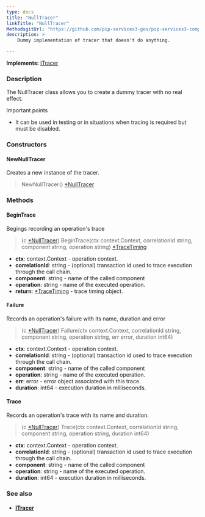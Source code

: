 ```yaml
---
type: docs
title: "NullTracer"
linkTitle: "NullTracer"
MethodsgitUrl: "https://github.com/pip-services3-gox/pip-services3-components-gox"
description: >
    Dummy implementation of tracer that doesn't do anything.

---
```


**Implements:** [ITracer](../itracer)

### Description

The NullTracer class allows you to create a dummy tracer with no real effect.

Important points

- It can be used in testing or in situations when tracing is required but must be disabled.

### Constructors

#### NewNullTracer
Creates a new instance of the tracer.

> NewNullTracer() [*NullTracer]()

### Methods

#### BeginTrace
Begings recording an operation's trace

> (c [*NullTracer]()) BeginTrace(ctx context.Context, correlationId string, component string, operation string) [*TraceTiming](../trace_timing)

- **ctx**: context.Context - operation context.
- **correlationId**: string - (optional) transaction id used to trace execution through the call chain.
- **component**: string - name of the called component
- **operation**: string - name of the executed operation.
- **return**: [*TraceTiming](../trace_timing) - trace timing object.


#### Failure
Records an operation's failure with its name, duration and error

> (c [*NullTracer]()) Failure(ctx context.Context, correlationId string, component string, operation string, err error, duration int64)

- **ctx**: context.Context - operation context.
- **correlationId**: string - (optional) transaction id used to trace execution through the call chain.
- **component**: string - name of the called component
- **operation**: string - name of the executed operation.
- **err**: error - error object associated with this trace.
- **duration**: int64 - execution duration in milliseconds.


#### Trace
Records an operation's trace with its name and duration.

> (c [*NullTracer]()) Trace(ctx context.Context, correlationId string, component string, operation string, duration int64)

- **ctx**: context.Context - operation context.
- **correlationId**: string - (optional) transaction id used to trace execution through the call chain.
- **component**: string - name of the called component
- **operation**: string - name of the executed operation.
- **duration**: int64 - execution duration in milliseconds.

### See also
- #### [ITracer](../itracer)
